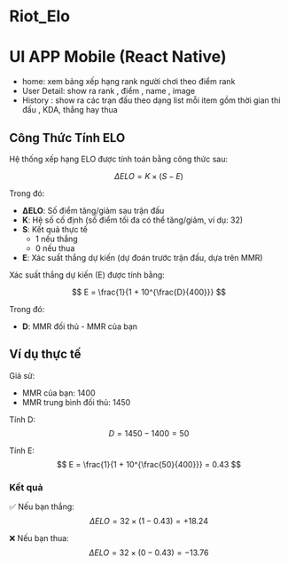 # Riot_Elo



# UI APP Mobile (React Native) 

 - home: xem bảng xếp hạng rank người chơi theo điểm rank
 - User Detail:  show ra rank , điểm , name , image
 - History : show ra các trạn đấu theo dạng list mỗi item gồm thời gian thi đấu , KDA, thắng hay thua




## Công Thức Tính ELO

Hệ thống xếp hạng ELO được tính toán bằng công thức sau:

$$
\Delta ELO = K \times (S - E)
$$

Trong đó:
- **ΔELO**: Số điểm tăng/giảm sau trận đấu
- **K**: Hệ số cố định (số điểm tối đa có thể tăng/giảm, ví dụ: 32)
- **S**: Kết quả thực tế
  - 1 nếu thắng
  - 0 nếu thua
- **E**: Xác suất thắng dự kiến (dự đoán trước trận đấu, dựa trên MMR)

Xác suất thắng dự kiến (E) được tính bằng:

$$
E = \frac{1}{1 + 10^{\frac{D}{400}}}
$$

Trong đó:
- **D**: MMR đối thủ - MMR của bạn


## Ví dụ thực tế

Giả sử:
- MMR của bạn: 1400
- MMR trung bình đối thủ: 1450

Tính D:
$$
D = 1450 - 1400 = 50
$$

Tính E:
$$
E = \frac{1}{1 + 10^{\frac{50}{400}}} = 0.43
$$

### Kết quả

✅ Nếu bạn thắng:
$$
\Delta ELO = 32 \times (1 - 0.43) = +18.24
$$

❌ Nếu bạn thua:
$$
\Delta ELO = 32 \times (0 - 0.43) = -13.76
$$

